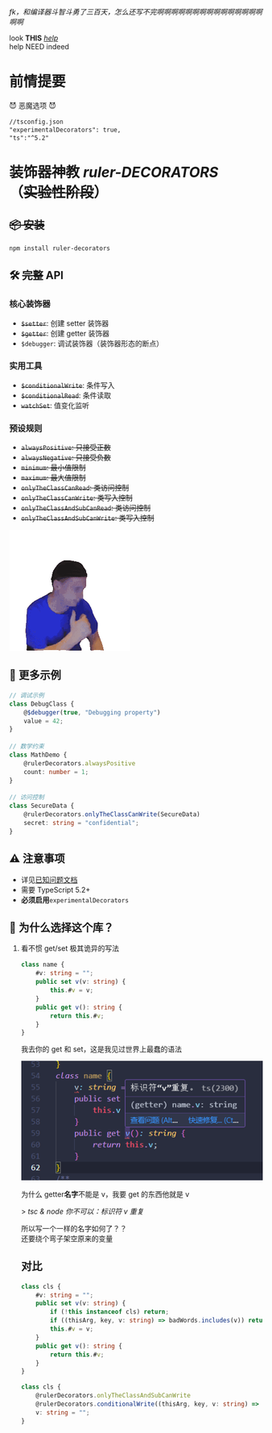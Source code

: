 _fk，和编译器斗智斗勇了三百天，怎么还写不完啊啊啊啊啊啊啊啊啊啊啊啊啊啊啊啊啊_

look **THIS** [_help_](doc/known_issues.md)  
help NEED indeed

# 前情提要

😈 恶魔选项 😈

```json5
//tsconfig.json
"experimentalDecorators": true,
"ts":"^5.2"
```

# **装饰器神教 _ruler-DECORATORS_**<br>（~~实验性阶段~~）

## ~~📦 安装~~

```bash
npm install ruler-decorators
```

## 🛠️ ~~完整~~ API

### 核心装饰器

-   ~~`$setter`~~: 创建 setter 装饰器
-   ~~`$getter`~~: 创建 getter 装饰器
-   `$debugger`: 调试装饰器（装饰器形态的断点）

### 实用工具

-   ~~`$conditionalWrite`~~: 条件写入
-   ~~`$conditionalRead`~~: 条件读取
-   ~~`watchSet`~~: 值变化监听

### 预设规则

-   ~~`alwaysPositive`: 只接受正数~~
-   ~~`alwaysNegative`: 只接受负数~~
-   ~~`minimum`: 最小值限制~~
-   ~~`maximum`: 最大值限制~~
-   ~~`onlyTheClassCanRead`: 类访问控制~~
-   ~~`onlyTheClassCanWrite`: 类写入控制~~
-   ~~`onlyTheClassAndSubCanRead`: 类访问控制~~
-   ~~`onlyTheClassAndSubCanWrite`: 类写入控制~~

![alt text](doc/img/balbalbalbla.gif)

## 🧪 更多示例

```ts
// 调试示例
class DebugClass {
    @$debugger(true, "Debugging property")
    value = 42;
}

// 数学约束
class MathDemo {
    @rulerDecorators.alwaysPositive
    count: number = 1;
}

// 访问控制
class SecureData {
    @rulerDecorators.onlyTheClassCanWrite(SecureData)
    secret: string = "confidential";
}
```

## ⚠️ 注意事项

-   详见[已知问题文档](./doc/known_issues.md)
-   需要 TypeScript 5.2+
-   **必须启用**`experimentalDecorators`

## 🤔 为什么选择这个库？

1. 看不惯 get/set 极其诡异的写法

    ```ts
    class name {
        #v: string = "";
        public set v(v: string) {
            this.#v = v;
        }
        public get v(): string {
            return this.#v;
        }
    }
    ```

    我去你的 get 和 set，这是我见过世界上最蠢的语法

    ![ts2300 because I defined a prop v and a getter v](doc/img/ts2300.png)

    为什么 getter**名字**不能是 v，我要 get 的东西他就是 v

    \> _tsc & node 你不可以：标识符 v 重复_

    所以写一个一样的名字如何了？？  
    还要绕个弯子架空原来的变量

    ## 对比

    ```ts
    class cls {
        #v: string = "";
        public set v(v: string) {
            if (!this instanceof cls) return;
            if ((thisArg, key, v: string) => badWords.includes(v)) return;
            this.#v = v;
        }
        public get v(): string {
            return this.#v;
        }
    }
    ```

    ```ts
    class cls {
        @rulerDecorators.onlyTheClassAndSubCanWrite
        @rulerDecorators.conditionalWrite((thisArg, key, v: string) => badWords.includes(v))
        v: string = "";
    }
    ```
